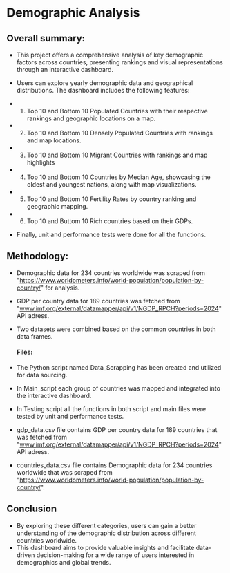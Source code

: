 # Demographic Analysis

## Overall summary:
+ This project offers a comprehensive analysis of key demographic factors across countries, presenting rankings and visual representations through an interactive dashboard. 
+ Users can explore yearly demographic data and geographical distributions. The dashboard includes the following features:

+ 1. Top 10 and Bottom 10 Populated Countries with their respective rankings and geographic locations on a map.
+ 2. Top 10 and Bottom 10 Densely Populated Countries with rankings and map locations.
+ 3. Top 10 and Bottom 10 Migrant Countries with rankings and map highlights
+ 4. Top 10 and Bottom 10 Countries by Median Age, showcasing the oldest and youngest nations, along with map visualizations.
+ 5. Top 10 and Bottom 10 Fertility Rates by country ranking and geographic mapping.
+ 6. Top 10 and Buttom 10 Rich countries based on their GDPs.

+ Finally, unit and performance tests were done for all the functions.

## Methodology: 
+ Demographic data for 234 countries worldwide was scraped from "https://www.worldometers.info/world-population/population-by-country/" for analysis.
+ GDP per country data for 189 countries was fetched from "www.imf.org/external/datamapper/api/v1/NGDP_RPCH?periods=2024" API adress.
+ Two datasets were combined based on the common countries in both data frames.
  
  #### Files:
+ The Python script named Data_Scrapping has been created and utilized for data sourcing.
+ In Main_script each group of countries was mapped and integrated into the interactive dashboard.
+ In Testing script all the functions in both script and main files were tested by unit and performance tests.
+ gdp_data.csv file contains GDP per country data for 189 countries that was fetched from "www.imf.org/external/datamapper/api/v1/NGDP_RPCH?periods=2024" API adress.
+ countries_data.csv file contains Demographic data for 234 countries worldwide that was scraped from "https://www.worldometers.info/world-population/population-by-country/".

## Conclusion
+ By exploring these different categories, users can gain a better understanding of the demographic distribution across different countries worldwide. 
+ This dashboard aims to provide valuable insights and facilitate data-driven decision-making for a wide range of users interested in demographics and global trends.
